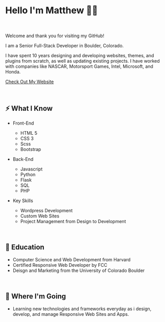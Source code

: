 
# Hello I'm Matthew 🙋‍♂️ 
### 

<br>

Welcome and thank you for visiting my GitHub! 

I am a Senior Full-Stack Developer in Boulder, Colorado.

I have spent 10 years designing and developing websites, themes, and plugins from scratch, as well as updating existing projects. I have worked with companies like NASCAR, Motorsport Games, Intel, Microsoft, and Honda. 

[ Check Out My Website](https://www.wpwebdevelopment.com)



<br>

## ⚡ What I Know
- Front-End
    - HTML 5
    - CSS 3
    - Scss
    - Bootstrap 

- Back-End
    - Javascript
    - Python 
    - Flask
    - SQL
    - PHP

- Key Skills
    - Wordpress Development
    - Custom Web Sites
    - Project Management from Design to Development
    
<br>

## 📜 Education
- Computer Science and Web Development from Harvard
- Certified Responsive Web Developer by FCC
- Deisgn and Marketing from the University of Colorado Boulder

<br>

## 🚀 Where I'm Going
- Learning new technologies and frameworks everyday as i design, develop, and manage Responsive Web Sites and Apps.
